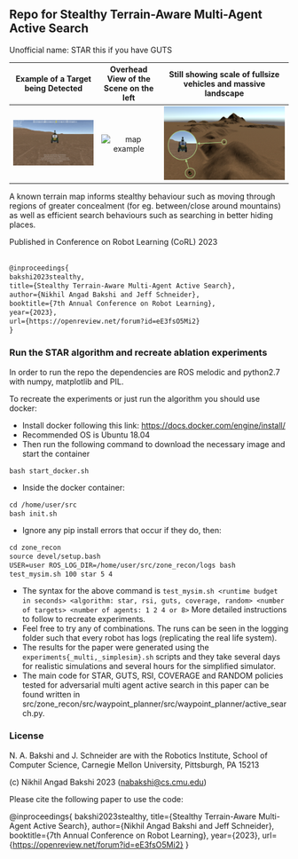 ## Repo for Stealthy Terrain-Aware Multi-Agent Active Search

Unofficial name: STAR this if you have GUTS

Example of a Target being Detected | Overhead View of the Scene on the left | Still showing scale of fullsize vehicles and massive landscape
:-------------------------:|:----------------------------:|:----------------------:
![target detection](./target-detection-example.gif) | ![map example](./map-example.gif) | ![desert_mountainous_with_recbot.png](./desert_mountainous_with_recbot.png)

A known terrain map informs stealthy behaviour such as moving through regions of greater concealment (for eg. between/close around mountains) as well as efficient search behaviours such as searching in better hiding places.

Published in Conference on Robot Learning (CoRL) 2023

```

@inproceedings{
bakshi2023stealthy,
title={Stealthy Terrain-Aware Multi-Agent Active Search},
author={Nikhil Angad Bakshi and Jeff Schneider},
booktitle={7th Annual Conference on Robot Learning},
year={2023},
url={https://openreview.net/forum?id=eE3fsO5Mi2}
}

```

### Run the STAR algorithm and recreate ablation experiments

In order to run the repo the dependencies are ROS melodic and python2.7 with numpy, matplotlib and PIL.

To recreate the experiments or just run the algorithm you should use docker:
- Install docker following this link: https://docs.docker.com/engine/install/
- Recommended OS is Ubuntu 18.04
- Then run the following command to download the necessary image and start the container
```
bash start_docker.sh
```
- Inside the docker container:
```
cd /home/user/src
bash init.sh
```
- Ignore any pip install errors that occur if they do, then:
```
cd zone_recon
source devel/setup.bash
USER=user ROS_LOG_DIR=/home/user/src/zone_recon/logs bash test_mysim.sh 100 star 5 4
```
- The syntax for the above command is `test_mysim.sh <runtime budget in seconds> <algorithm: star, rsi, guts, coverage, random> <number of targets> <number of agents: 1 2 4 or 8>`
More detailed instructions to follow to recreate experiments.
- Feel free to try any of combinations. The runs can be seen in the logging folder such that every robot has logs (replicating the real life system).
- The results for the paper were generated using the `experiments{_multi,_simplesim}.sh` scripts and they take several days for realistic simulations and several hours for the simplified simulator.
- The main code for STAR, GUTS, RSI, COVERAGE and RANDOM policies tested for adversarial multi agent active search in this paper can be found written in src/zone_recon/src/waypoint_planner/src/waypoint_planner/active_search.py.


### License

N. A. Bakshi and J. Schneider are with the Robotics Institute, School of Computer Science, Carnegie Mellon University, Pittsburgh, PA 15213

(c) Nikhil Angad Bakshi 2023 (nabakshi@cs.cmu.edu)

Please cite the following paper to use the code:

@inproceedings{
bakshi2023stealthy,
title={Stealthy Terrain-Aware Multi-Agent Active Search},
author={Nikhil Angad Bakshi and Jeff Schneider},
booktitle={7th Annual Conference on Robot Learning},
year={2023},
url={https://openreview.net/forum?id=eE3fsO5Mi2}
}
